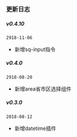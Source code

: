 ### 更新日志

##### v0.4.10
`2918-11-06`
- 新增sq-input指令

##### v0.4.0
`2918-08-20`
- 新增area省市区选择组件

##### v0.3.0
`2018-08-12`
- 新增datetime插件